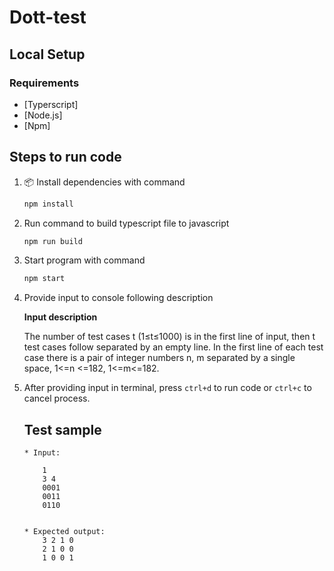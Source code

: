 # Dott-test


## Local Setup
### Requirements

- [Typerscript] 
- [Node.js]
- [Npm]
 
## Steps to run code

1. 📦 Install dependencies with command
    
    ```bash
    npm install
    ```

2. Run command to build typescript file to javascript
   
    ```bash
    npm run build
    ```

3. Start program with command 
    
    ```bash
    npm start
    ```
    
4. Provide input to console following description
    
    **Input description**

    The number of test cases t (1≤t≤1000) is in the first line of input, then t test cases follow
    separated by an empty line. In the first line of each test case there is a pair of integer numbers
    n, m separated by a single space, 1<=n <=182, 1<=m<=182.


5. After providing input in terminal, press ` ctrl+d ` to run code or ` ctrl+c ` to cancel process.


    ## Test sample

    ```
    * Input:              
        
        1
        3 4
        0001 
        0011
        0110


    * Expected output:
        3 2 1 0
        2 1 0 0
        1 0 0 1

    ```